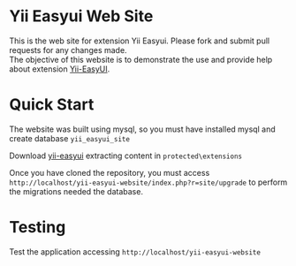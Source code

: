Yii Easyui Web Site
===================

This is the web site for extension Yii Easyui.
Please fork and submit pull requests for any changes made.<br/>
The objective of this website is to demonstrate the use and provide help about extension [Yii-EasyUI](https://github.com/leandrogehlen/yii-easyui).

Quick Start
===========

The website was built using mysql, so you must have installed mysql and create database ```yii_easyui_site```

Download [yii-easyui](https://github.com/leandrogehlen/yii-easyui/archive/master.zip) extracting content in ```protected\extensions```

Once you have cloned the repository, you must access ```http://localhost/yii-easyui-website/index.php?r=site/upgrade``` to perform the migrations needed the database.

Testing
=======

Test the application accessing ```http://localhost/yii-easyui-website```


